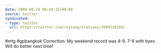 ```yaml
---
date: 2009-08-24 08:44:32+00:00
source: twitter
syndicated:
- type: twitter
  url: https://twitter.com/roytang/statuses/3509310195/
---
```


#mtg #gpbangkok Correction: My weekend record was 4-9. 7-9 with byes. Will do better next time!